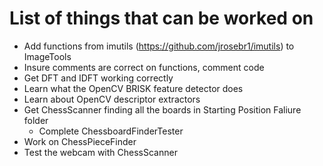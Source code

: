 # List of things that can be worked on
* Add functions from imutils (https://github.com/jrosebr1/imutils) to ImageTools
* Insure comments are correct on functions, comment code
* Get DFT and IDFT working correctly
* Learn what the OpenCV BRISK feature detector does
* Learn about OpenCV descriptor extractors
* Get ChessScanner finding all the boards in Starting Position Faliure folder
    * Complete ChessboardFinderTester
* Work on ChessPieceFinder
* Test the webcam with ChessScanner